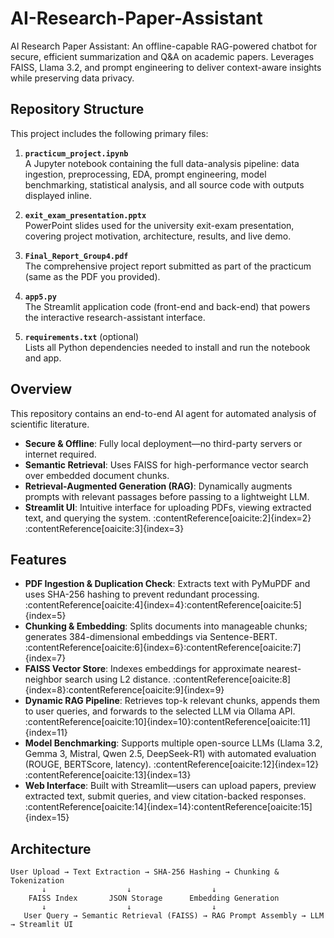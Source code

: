 # AI-Research-Paper-Assistant
AI Research Paper Assistant: An offline-capable RAG-powered chatbot for secure, efficient summarization and Q&amp;A on academic papers. Leverages FAISS, Llama 3.2, and prompt engineering to deliver context-aware insights while preserving data privacy.

## Repository Structure

This project includes the following primary files:

1. **`practicum_project.ipynb`**  
   A Jupyter notebook containing the full data-analysis pipeline: data ingestion, preprocessing, EDA, prompt engineering, model benchmarking, statistical analysis, and all source code with outputs displayed inline.

2. **`exit_exam_presentation.pptx`**  
   PowerPoint slides used for the university exit-exam presentation, covering project motivation, architecture, results, and live demo.

3. **`Final_Report_Group4.pdf`**  
   The comprehensive project report submitted as part of the practicum (same as the PDF you provided).

4. **`app5.py`**  
   The Streamlit application code (front-end and back-end) that powers the interactive research-assistant interface.

5. **`requirements.txt`** (optional)  
   Lists all Python dependencies needed to install and run the notebook and app.

## Overview

This repository contains an end-to-end AI agent for automated analysis of scientific literature.  
- **Secure & Offline**: Fully local deployment—no third-party servers or internet required.  
- **Semantic Retrieval**: Uses FAISS for high-performance vector search over embedded document chunks.  
- **Retrieval-Augmented Generation (RAG)**: Dynamically augments prompts with relevant passages before passing to a lightweight LLM.  
- **Streamlit UI**: Intuitive interface for uploading PDFs, viewing extracted text, and querying the system. :contentReference[oaicite:2]{index=2}&#8203;:contentReference[oaicite:3]{index=3}

## Features

- **PDF Ingestion & Duplication Check**: Extracts text with PyMuPDF and uses SHA-256 hashing to prevent redundant processing. :contentReference[oaicite:4]{index=4}&#8203;:contentReference[oaicite:5]{index=5}  
- **Chunking & Embedding**: Splits documents into manageable chunks; generates 384-dimensional embeddings via Sentence-BERT. :contentReference[oaicite:6]{index=6}&#8203;:contentReference[oaicite:7]{index=7}  
- **FAISS Vector Store**: Indexes embeddings for approximate nearest-neighbor search using L2 distance. :contentReference[oaicite:8]{index=8}&#8203;:contentReference[oaicite:9]{index=9}  
- **Dynamic RAG Pipeline**: Retrieves top-k relevant chunks, appends them to user queries, and forwards to the selected LLM via Ollama API. :contentReference[oaicite:10]{index=10}&#8203;:contentReference[oaicite:11]{index=11}  
- **Model Benchmarking**: Supports multiple open-source LLMs (Llama 3.2, Gemma 3, Mistral, Qwen 2.5, DeepSeek-R1) with automated evaluation (ROUGE, BERTScore, latency). :contentReference[oaicite:12]{index=12}&#8203;:contentReference[oaicite:13]{index=13}  
- **Web Interface**: Built with Streamlit—users can upload papers, preview extracted text, submit queries, and view citation-backed responses. :contentReference[oaicite:14]{index=14}&#8203;:contentReference[oaicite:15]{index=15}  

## Architecture

```text
User Upload → Text Extraction → SHA-256 Hashing → Chunking & Tokenization
       ↓                  ↓                  ↓
    FAISS Index       JSON Storage      Embedding Generation
       ↓                  ↓                  ↓
   User Query → Semantic Retrieval (FAISS) → RAG Prompt Assembly → LLM → Streamlit UI
